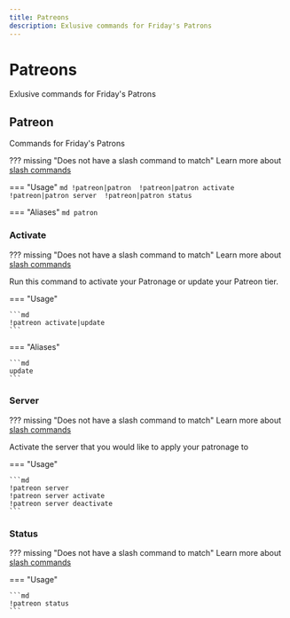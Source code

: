```yaml
---
title: Patreons
description: Exlusive commands for Friday's Patrons
---
```

# Patreons

Exlusive commands for Friday's Patrons

## Patreon

Commands for Friday's Patrons

??? missing "Does not have a slash command to match"
	Learn more about [slash commands](/#slash-commands)

=== "Usage"
	```md
	!patreon|patron 
	!patreon|patron activate 
	!patreon|patron server 
	!patreon|patron status 
	```

=== "Aliases"
	```md
	patron
	```

### Activate

??? missing "Does not have a slash command to match"
	Learn more about [slash commands](/#slash-commands)

Run this command to activate your Patronage or update your Patreon tier.

=== "Usage"

	```md
	!patreon activate|update 
	```

=== "Aliases"

	```md
	update
	```

### Server

??? missing "Does not have a slash command to match"
	Learn more about [slash commands](/#slash-commands)

Activate the server that you would like to apply your patronage to

=== "Usage"

	```md
	!patreon server 
	!patreon server activate 
	!patreon server deactivate 
	```

### Status

??? missing "Does not have a slash command to match"
	Learn more about [slash commands](/#slash-commands)

=== "Usage"

	```md
	!patreon status 
	```
